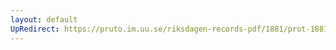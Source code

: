 ```yaml
---
layout: default
UpRedirect: https://pruto.im.uu.se/riksdagen-records-pdf/1881/prot-1881--fk--014/prot-1881--fk--014_010.pdf
---
```


